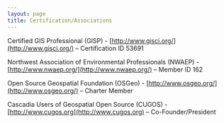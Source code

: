 ```yaml
---
layout: page
title: Certification/Associations
---
```


Certified GIS Professional (GISP) - [http://www.gisci.org/](http://www.gisci.org/) – Certification ID 53691

Northwest Association of Environmental Professionals (NWAEP) - [http://www.nwaep.org/](http://www.nwaep.org/) – Member ID 162 

Open Source Geospatial Foundation (OSGeo) - [http://www.osgeo.org/](http://www.osgeo.org/) – Charter Member

Cascadia Users of Geospatial Open Source (CUGOS) - [http://www.cugos.org](http://www.cugos.org) – Co-Founder/President


